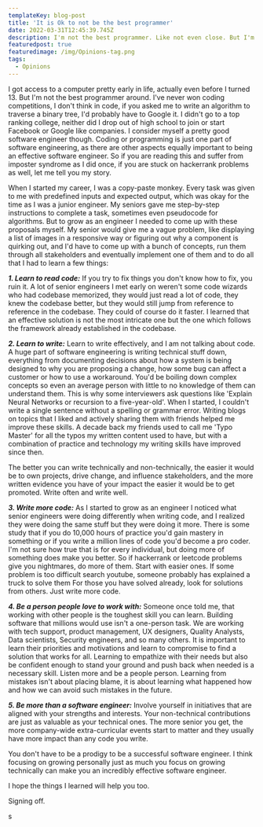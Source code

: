 ```yaml
---
templateKey: blog-post
title: 'It is Ok to not be the best programmer'
date: 2022-03-31T12:45:39.745Z
description: I'm not the best programmer. Like not even close. But I'm a pretty good software engineer. In fact, I recently got promoted.
featuredpost: true
featuredimage: /img/Opinions-tag.png
tags:
  - Opinions
---
```



I got access to a computer pretty early in life, actually even before I turned 13. But I'm not the best programmer around. I've never won coding competitions, I don't think in code, if you asked me to write an algorithm to traverse a binary tree, I'd probably have to Google it. I didn't go to a top ranking college, neither did I drop out of high school to join or start Facebook or Google like companies. 
I consider myself a pretty good software engineer though. Coding or programming is just one part of software engineering, as there are other aspects equally important to being an effective software engineer.
So if you are reading this and suffer from imposter syndrome as I did once, if you are stuck on hackerrank problems as well, let me tell you my story.

When I started my career, I was a copy-paste monkey. Every task was given to me with predefined inputs and expected output, which was okay for the time as I was a junior engineer. My seniors gave me step-by-step instructions to complete a task, sometimes even pseudocode for algorithms. But to grow as an engineer I needed to come up with these proposals myself. My senior would give me a vague problem, like displaying a list of images in a responsive way or figuring out why a component is quirking out,  and I'd have to come up with a bunch of concepts, run them through all stakeholders and eventually implement one of them and to do all that I had to learn a few things:

***1. Learn to read code:*** 
If you try to fix things you don't know how to fix, you ruin it. A lot of senior engineers I met early on weren't some code wizards who had codebase memorized, they would just read a lot of code, they knew the codebase better, but they would still jump from reference to reference in the codebase. They could of course do it faster. I learned that an effective solution is not the most intricate one but the one which follows the framework already established in the codebase. 

***2. Learn to write:*** 
Learn to write effectively, and I am not talking about code. A huge part of software engineering is writing technical stuff down, everything from documenting decisions about how a system is being designed to why you are proposing a change, how some bug can affect a customer or how to use a workaround. You'd be boiling down complex concepts so even an average person with little to no knowledge of them can understand them. This is why some interviewers ask questions like 'Explain Neural Networks or recursion to a five-year-old'.  When I started, I couldn't write a single sentence without a spelling or grammar error. Writing blogs on topics that I liked and actively sharing them with friends helped me improve these skills. A decade back my friends used to call me 'Typo Master' for all the typos my written content used to have, but with a combination of practice and technology my writing skills have improved since then.

The better you can write technically and non-technically, the easier it would be to own projects, drive change, and influence stakeholders, and the more written evidence you have of your impact the easier it would be to get promoted. Write often and write well.

***3. Write more code:*** 
As I started to grow as an engineer I noticed what senior engineers were doing differently when writing code, and I realized they were doing the same stuff but they were doing it more. There is some study that if you do 10,000 hours of practice you'd gain mastery in something or if you write a million lines of code you'd become a pro coder. I'm not sure how true that is for every individual, but doing more of something does make you better. So if hackerrank or leetcode problems give you nightmares, do more of them. Start with easier ones. If some problem is too difficult search youtube, someone probably has explained a truck to solve them For those you have solved already, look for solutions from others. Just write more code.

***4. Be a person people love to work with:*** 
Someone once told me, that working with other people is the toughest skill you can learn. Building software that millions would use isn't a one-person task. We are working with tech support, product management, UX designers, Quality Analysts,  Data scientists, Security engineers, and so many others. It is important to learn their priorities and motivations and learn to compromise to find a solution that works for all. Learning to empathize with their needs but also be confident enough to stand your ground and push back when needed is a necessary skill. Listen more and be a people person. Learning from mistakes isn't about placing blame, it is about learning what happened how and how we can avoid such mistakes in the future. 

***5. Be more than a software engineer:***
Involve yourself in initiatives that are aligned with your strengths and interests. Your non-technical contributions are just as valuable as your technical ones. The more senior you get, the more company-wide extra-curricular events start to matter and they usually have more impact than any code you write. 

You don't have to be a prodigy to be a successful software engineer. I think focusing on growing personally just as much you focus on growing technically can make you an incredibly effective software engineer.

I hope the things I learned will help you too. 

Signing off.

s